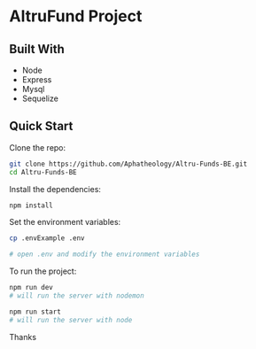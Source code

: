# AltruFund Project


## Built With
- Node
- Express
- Mysql
- Sequelize


## Quick Start

Clone the repo:

```bash
git clone https://github.com/Aphatheology/Altru-Funds-BE.git
cd Altru-Funds-BE
```

Install the dependencies:

```bash
npm install
```

Set the environment variables:

```bash
cp .envExample .env

# open .env and modify the environment variables 
```

To run the project:

```bash
npm run dev
# will run the server with nodemon

npm run start
# will run the server with node
```


Thanks